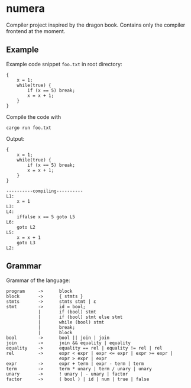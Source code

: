 # numera
Compiler project inspired by the dragon book. Contains only the compiler frontend at the moment.
## Example
Example code snippet `foo.txt` in root directory:
```
{
    x = 1;
    while(true) {
        if (x == 5) break;
        x = x + 1;
    }
}
```
Compile the code with
```
cargo run foo.txt
```
Output:
```
{
    x = 1;
    while(true) {
        if (x == 5) break;
        x = x + 1;
    }
}

----------compiling----------
L1:
	x = 1
L3:
L4:
	iffalse x == 5 goto L5
L6:
	goto L2
L5:
	x = x + 1
	goto L3
L2:

```
## Grammar
Grammar of the language:
```
program     ->      block
block       ->      { stmts }
stmts       ->      stmts stmt | ε
stmt        ->      id = bool;
            |       if (bool) stmt
            |       if (bool) stmt else stmt
            |       while (bool) stmt
            |       break;
            |       block
bool        ->      bool || join | join
join        ->      join && equality | equality
equality    ->      equality == rel | equality != rel | rel
rel         ->      expr < expr | expr <= expr | expr >= expr |
                    expr > expr | expr
expr        ->      expr + term | expr - term | term
term        ->      term * unary | term / unary | unary
unary       ->      ! unary | - unary | factor
factor      ->      ( bool ) | id | num | true | false
```
